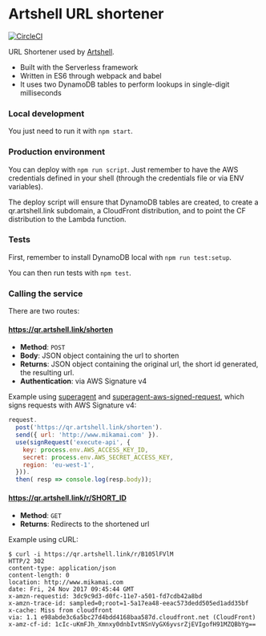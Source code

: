 # Artshell URL shortener

[![CircleCI](https://circleci.com/gh/mikamai/artshell-url-shortener.svg?style=svg&circle-token=3de89644a66072585ca3bc62afa04eab815a5fa0)](https://circleci.com/gh/mikamai/artshell-url-shortener)

URL Shortener used by [Artshell](http://www.artshell.net).

- Built with the Serverless framework
- Written in ES6 through webpack and babel
- It uses two DynamoDB tables to perform lookups in single-digit milliseconds

### Local development

You just need to run it with `npm start`.

### Production environment

You can deploy with `npm run script`. Just remember to have the AWS credentials defined in your shell (through the credentials file or via ENV variables).

The deploy script will ensure that DynamoDB tables are created, to create a qr.artshell.link subdomain, a CloudFront distribution, and to point the CF distribution to the Lambda function.

### Tests

First, remember to install DynamoDB local with `npm run test:setup`.

You can then run tests with `npm test`.

### Calling the service

There are two routes:

#### https://qr.artshell.link/shorten

- **Method**: `POST`
- **Body**: JSON object containing the url to shorten
- **Returns**: JSON object containing the original url, the short id generated, the resulting url.
- **Authentication**: via AWS Signature v4

Example using [superagent](https://github.com/visionmedia/superagent) and [superagent-aws-signed-request](https://www.npmjs.com/package/superagent-aws-signed-request), which signs requests with AWS Signature v4:

```js
request.
  post('https://qr.artshell.link/shorten').
  send({ url: 'http://www.mikamai.com' }).
  use(signRequest('execute-api', {
    key: process.env.AWS_ACCESS_KEY_ID,
    secret: process.env.AWS_SECRET_ACCESS_KEY,
    region: 'eu-west-1',
  })).
  then( resp => console.log(resp.body));
```

#### https://qr.artshell.link/r/SHORT_ID

- **Method**: `GET`
- **Returns**: Redirects to the shortened url

Example using cURL:

```
$ curl -i https://qr.artshell.link/r/B105lFVlM
HTTP/2 302
content-type: application/json
content-length: 0
location: http://www.mikamai.com
date: Fri, 24 Nov 2017 09:45:44 GMT
x-amzn-requestid: 3dc9c9d3-d0fc-11e7-a501-fd7cdb42a8bd
x-amzn-trace-id: sampled=0;root=1-5a17ea48-eeac573dedd505ed1add35bf
x-cache: Miss from cloudfront
via: 1.1 e98abde3c6a5bc27d4bdd4168baa587d.cloudfront.net (CloudFront)
x-amz-cf-id: 1cIc-uKmFJh_Xmnxy0dnbIvtNSnVyGX6yvsrZjEVIgofH91MZQBbYg==
```

